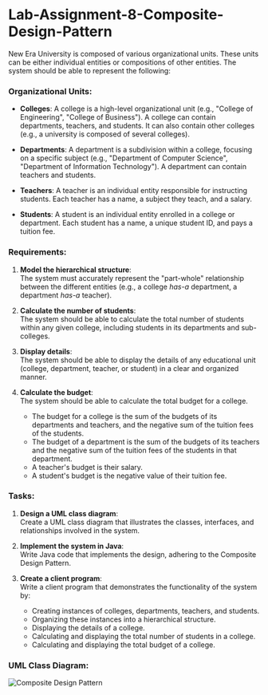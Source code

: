 # Lab-Assignment-8-Composite-Design-Pattern

New Era University is composed of various organizational units. These units can be either individual entities or compositions of other entities. The system should be able to represent the following:

### Organizational Units:

- **Colleges**: A college is a high-level organizational unit (e.g., "College of Engineering", "College of Business"). A college can contain departments, teachers, and students. It can also contain other colleges (e.g., a university is composed of several colleges).

- **Departments**: A department is a subdivision within a college, focusing on a specific subject (e.g., "Department of Computer Science", "Department of Information Technology"). A department can contain teachers and students.

- **Teachers**: A teacher is an individual entity responsible for instructing students. Each teacher has a name, a subject they teach, and a salary.

- **Students**: A student is an individual entity enrolled in a college or department. Each student has a name, a unique student ID, and pays a tuition fee.

### Requirements:

1. **Model the hierarchical structure**:  
      The system must accurately represent the "part-whole" relationship between the different entities (e.g., a college *has-a* department, a department *has-a* teacher).

2. **Calculate the number of students**:  
      The system should be able to calculate the total number of students within any given college, including students in its departments and sub-colleges.

3. **Display details**:  
      The system should be able to display the details of any educational unit (college, department, teacher, or student) in a clear and organized manner.

4. **Calculate the budget**:  
      The system should be able to calculate the total budget for a college.  
      - The budget for a college is the sum of the budgets of its departments and teachers, and the negative sum of the tuition fees of the students.  
      - The budget of a department is the sum of the budgets of its teachers and the negative sum of the tuition fees of the students in that department.  
      - A teacher's budget is their salary.  
      - A student's budget is the negative value of their tuition fee.

### Tasks:

1. **Design a UML class diagram**:  
   Create a UML class diagram that illustrates the classes, interfaces, and relationships involved in the system.

2. **Implement the system in Java**:  
   Write Java code that implements the design, adhering to the Composite Design Pattern.

3. **Create a client program**:  
   Write a client program that demonstrates the functionality of the system by:
   - Creating instances of colleges, departments, teachers, and students.
   - Organizing these instances into a hierarchical structure.
   - Displaying the details of a college.
   - Calculating and displaying the total number of students in a college.
   - Calculating and displaying the total budget of a college.

### UML Class Diagram:

![Composite Design Pattern](https://github.com/user-attachments/assets/c2c79ee6-52d9-44e4-aa6e-2621afde16d5)
